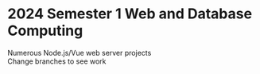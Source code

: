 # 2024 Semester 1 Web and Database Computing
Numerous Node.js/Vue web server projects\
Change branches to see work